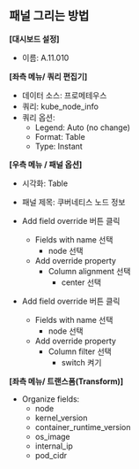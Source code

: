 ## 패널 그리는 방법

**[대시보드 설정]**
* 이름: A.11.010

**[좌측 메뉴/ 쿼리 편집기]** 
* 데이터 소스: 프로메테우스
* 쿼리: kube_node_info
* 쿼리 옵션:
  - Legend: Auto (no change)
  - Format: Table
  - Type: Instant

**[우측 메뉴 / 패널 옵션]**
* 시각화: Table
* 패널 제목: 쿠버네티스 노드 정보

* Add field override 버튼 클릭
  - Fields with name 선택
    - node 선택
  - Add override property
    - Column alignment 선택
      - center 선택

* Add field override 버튼 클릭
  - Fields with name 선택
    - node 선택
  - Add override property
    - Column filter 선택
      - switch 켜기 

**[좌측 메뉴/ 트랜스폼(Transform)]** 
* Organize fields:
  - node
  - kernel_version
  - container_runtime_version
  - os_image
  - internal_ip
  - pod_cidr

